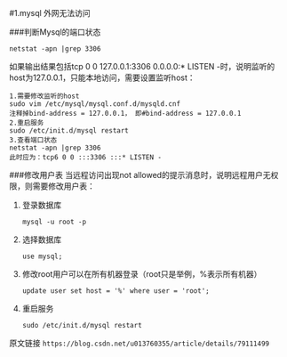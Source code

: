 #1.mysql 外网无法访问


###判断Mysql的端口状态
```
netstat -apn |grep 3306 

```
如果输出结果包括tcp 0 0 127.0.0.1:3306 0.0.0.0:* LISTEN -时，说明监听的host为127.0.0.1，只能本地访问，需要设置监听host：

```
1.需要修改监听的host 
sudo vim /etc/mysql/mysql.conf.d/mysqld.cnf 
注释掉bind-address = 127.0.0.1， 即#bind-address = 127.0.0.1
2.重启服务 
sudo /etc/init.d/mysql restart
3.查看端口状态 
netstat -apn |grep 3306 
此时应为：tcp6 0 0 :::3306 :::* LISTEN -
```
###修改用户表
当远程访问出现not allowed的提示消息时，说明远程用户无权限，则需要修改用户表：
 
1. 登录数据库 

	`mysql -u root -p `

2. 选择数据库
 
	`use mysql; `
	
3. 修改root用户可以在所有机器登录（root只是举例，%表示所有机器） 

	`update user set host = '%' where user = 'root';`

4. 重启服务 

	`sudo /etc/init.d/mysql restart`
	

原文链接 `https://blog.csdn.net/u013760355/article/details/79111499`